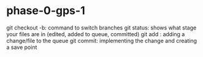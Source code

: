 # phase-0-gps-1
git checkout -b: command to switch branches
git status: shows what stage your files are in (edited, added to queue, committed)
git add : adding a change/file to the queue
git commit: implementing the change and creating a save point